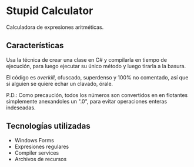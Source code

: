 # Stupid Calculator

Calculadora de expresiones aritméticas.

## Características

Usa la técnica de crear una clase en C# y compilarla en tiempo de ejecución, para luego ejecutar su único método y luego tirarla a la basura.

El código es *overkill*, ofuscado, superdenso y 100% no comentado, así que si alguien se quiere echar un clavado, órale.

P.D.: Como precaución, todos los números son convertidos en en flotantes simplemente anexandoles un ".0", para evitar operaciones enteras indeseadas.

## Tecnologías utilizadas

* Windows Forms
* Expresiones regulares
* Compiler services
* Archivos de recursos
